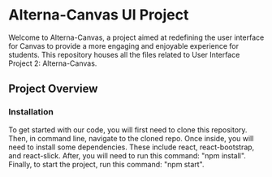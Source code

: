 # Alterna-Canvas UI Project

Welcome to Alterna-Canvas, a project aimed at redefining the user interface for Canvas to provide a more engaging and enjoyable experience for students. This repository houses all the files related to User Interface Project 2: Alterna-Canvas.

## Project Overview

### Installation
To get started with our code, you will first need to clone this repository. Then, in command line, navigate to the cloned repo. Once inside, you will need to install some dependencies. These include react, react-bootstrap, and react-slick. After, you will need to run this command: "npm install". Finally, to start the project, run this command: "npm start".
